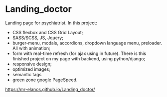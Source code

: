 # Landing_doctor

Landing page for psychiatrist. In this project:
- CSS flexbox and CSS Grid Layout; 
- SASS/SCSS, JS, Jquery;
- burger-menu, modals, accordions, dropdown language menu, preloader. All with animation;
- form with real-time refresh (for ajax using in future). There is this finished project on my page with backend, using python/django;
- responsive design;
- optimized images;
- semantic tags
- green zone google PageSpeed.

https://mr-elanos.github.io/Landing_doctor/
